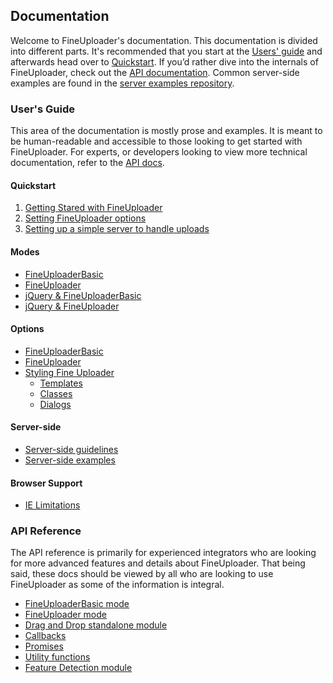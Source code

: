 ## Documentation

Welcome to FineUploader's documentation. This documentation is divided into different parts. It's recommended that you start at the [Users' guide](#userss-guide) and afterwards head over to [Quickstart](#quickstart). If you’d rather dive into the internals of FineUploader, check out the [API documentation](#api-reference). Common server-side examples are found in the [server examples repository](#server-side).

### User's Guide

This area of the documentation is mostly prose and examples. It is meant to be human-readable and accessible to those looking to get started with FineUploader. For experts, or developers looking to view more technical documentation, refer to the [API docs](#api-reference).

#### Quickstart

1. [Getting Stared with FineUploader](user/quickstart/getting_started.md)
2. [Setting FineUploader options](user/quickstart/setting_options.md)
3. [Setting up a simple server to handle uploads](user/quickstart/setting_up_server.md)

#### Modes

* [FineUploaderBasic](user/modes/fineuploaderbasic.md)
* [FineUploader](user/modes/fineuploader.md)
* [jQuery & FineUploaderBasic](user/modes/jquery-fineuploaderbasic.md)
* [jQuery & FineUploader](user/modes/jquery-fineuploader.md)

#### Options

* [FineUploaderBasic](user/options/options-fineuploaderbasic.md)
* [FineUploader](user/options/options-fineuploader.md)
* [Styling Fine Uploader](user/options/styling.md)
    * [Templates](user/options/styling.md#templates)
    * [Classes](user/options/styling.md#classes)
    * [Dialogs](user/options/styling.md#dialogs)

#### Server-side

* [Server-side guidelines](user/server/server.md)
* [Server-side examples](https://github.com/Widen/fine-uploader-server)

#### Browser Support

* [IE Limitations](docs/user/limitations-ie.md)

### API Reference

The API reference is primarily for experienced integrators who are looking for more advanced features and details about FineUploader. That being said, these docs should be viewed by all who are looking to use FineUploader as some of the information is integral.

* [FineUploaderBasic mode](api/fineuploaderbasic.md)
* [FineUploader mode](api/fineuploader.md)
* [Drag and Drop standalone module](api/drag-and-drop.md)
* [Callbacks](api/callbacks.md)
* [Promises](api/promise.md)
* [Utility functions](api/qquery.md)
* [Feature Detection module](api/feature-detection.md)





